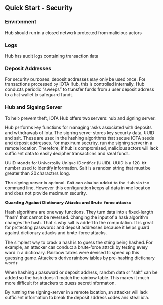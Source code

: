 ## Quick Start - Security


### Environment
Hub should run in a closed network protected from malicious actors


### Logs
Hub has audit logs containing transaction data


### Deposit Addresses
For security purposes, deposit addresses may only be used once.  For transactions processed by IOTA Hub, this is controlled internally.   Hub conducts periodic “sweeps” to transfer funds from a user deposit address to a hot wallet to safeguard funds.      


### Hub and Signing Server
To help prevent theft, IOTA Hub offers two servers:  hub and signing server.  

Hub performs key functions for managing tasks associated with deposits and withdrawals of Iota.  The signing server stores key security data, UUID and salt.  These are used in the hashing algorithms that secure IOTA seeds and deposit addresses.  For maximum security, run the signing server in a remote location.  Therefore, if hub is compromised, malicious actors will lack sufficient data to easily decipher transactions and steal funds.  

UUID stands for Universally Unique IDentifier (UUID).  UUID is a 128-bit number used to identify information.  Salt is a random string that must be greater than 20 characters long.

The signing server is optional.  Salt can also be added to the Hub via the command line.  However, this configuration keeps all data in one location and does not provide maximum security.

**Guarding Against Dictionary Attacks and Brute-force attacks**

Hash algorithms are one way functions. They turn data into a fixed-length "hash" that cannot be reversed.  Changing the input of a hash algorithm changes the hash.  That is why salt is added to the computation.  It is great for protecting passwords and deposit addresses because it helps guard against dictionary attacks and brute-force attacks.

The simplest way to crack a hash is to guess the string being hashed.  For example, an attacker can conduct a brute-force attack by testing every word in a dictionary.  Rainbow tables were devised to speed up this guessing game.  Attackers derive rainbow tables by pre-hashing dictionary words.

When hashing a password or deposit address, random data or "salt" can be added so the hash doesn’t match the rainbow table.  This makes it much more difficult for attackers to guess secret information.

By running the signing-server in a remote location, an attacker will lack sufficient information to break the deposit address codes and steal iota. 
